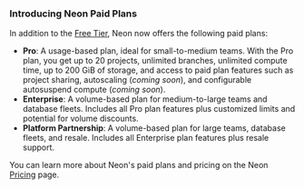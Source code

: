 ### Introducing Neon Paid Plans

In addition to the [Free Tier](/docs/introduction/free-tier), Neon now offers the following paid plans:
  
- **Pro**: A usage-based plan, ideal for small-to-medium teams. With the Pro plan, you get up to 20 projects, unlimited branches, unlimited compute time, up to 200 GiB of storage, and access to paid plan features such as project sharing, autoscaling (_coming soon_), and configurable autosuspend compute (_coming soon_).
- **Enterprise**: A volume-based plan for medium-to-large teams and database fleets. Includes all Pro plan features plus customized limits and potential for volume discounts.
- **Platform Partnership**: A volume-based plan for large teams, database fleets, and resale. Includes all Enterprise plan features  plus resale support.

You can learn more about Neon's paid plans and pricing on the Neon [Pricing](https://neon.tech/pricing) page.
